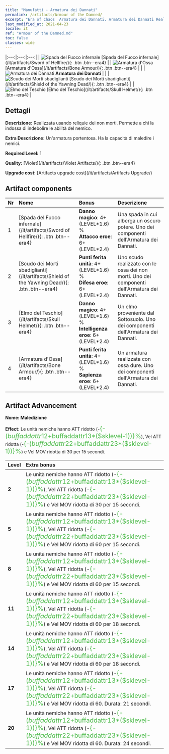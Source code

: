 ```yaml
---
title: "Manufatti - Armatura dei Dannati"
permalink: /artifacts/Armour of the Damned/
excerpt: "Era of Chaos  Armatura dei Dannati. Armatura dei Dannati Realizzata usando reliquie dei non morti. Permette a chi la indossa di indebolire le abilità del nemico."
last_modified_at: 2021-04-23
locale: it
ref: "Armour of the Damned.md"
toc: false
classes: wide
---
```


  |:---:|:---:|:---:| 
  | ![Spada del Fuoco infernale](/images/t/artifact_40301.png) [Spada del Fuoco infernale](/it/artifacts/Sword of Hellfire/){: .btn .btn--era4} |   | ![Armatura d'Ossa](/images/t/artifact_40301.png) [Armatura d'Ossa](/it/artifacts/Bone Armour/){: .btn .btn--era4} | 
  |   | ![Armatura dei Dannati](/images/t/icon_artifact_30.png) **Armatura dei Dannati** |  | 
  | ![Scudo dei Morti sbadiglianti](/images/t/artifact_40301.png) [Scudo dei Morti sbadiglianti](/it/artifacts/Shield of the Yawning Dead/){: .btn .btn--era4} |   | ![Elmo del Teschio](/images/t/artifact_40301.png) [Elmo del Teschio](/it/artifacts/Skull Helmet/){: .btn .btn--era4} | 


## Dettagli

 **Descrizione:** Realizzata usando reliquie dei non morti. Permette a chi la indossa di indebolire le abilità del nemico.

 **Extra Descrizione:** Un'armatura portentosa. Ha la capacità di maledire i nemici.

 **Required Level:** 1

 **Quality:** [Violet](/it/artifacts/Violet Artifacts/){: .btn .btn--era4}

 **Upgrade cost:** [Artifacts upgrade cost](/it/artifacts/Artifacts Upgrade/)



## Artifact components

  | Nr |    Nome    |   Bonus | Descrizione | 
  |:---|:-----------|:--------|:------------| 
  | 1 | [Spada del Fuoco infernale](/it/artifacts/Sword of Hellfire/){: .btn .btn--era4} | **Danno magico**: 4+(LEVEL\*1.6) %<br/>**Attacco eroe**: 6+(LEVEL\*2.4) | Una spada in cui alberga un oscuro potere. Uno dei componenti dell'Armatura dei Dannati. | 
  | 2 | [Scudo dei Morti sbadiglianti](/it/artifacts/Shield of the Yawning Dead/){: .btn .btn--era4} | **Punti ferita unità**: 4+(LEVEL\*1.6) %<br/>**Difesa eroe**: 6+(LEVEL\*2.4) | Uno scudo realizzato con le ossa dei non morti. Uno dei componenti dell'Armatura dei Dannati. | 
  | 3 | [Elmo del Teschio](/it/artifacts/Skull Helmet/){: .btn .btn--era4} | **Danno magico**: 4+(LEVEL\*1.6) %<br/>**Intelligenza eroe**: 6+(LEVEL\*2.4) | Un elmo proveniente dal Sottosuolo. Uno dei componenti dell'Armatura dei Dannati. | 
  | 4 | [Armatura d'Ossa](/it/artifacts/Bone Armour/){: .btn .btn--era4} | **Punti ferita unità**: 4+(LEVEL\*1.6) %<br/>**Sapienza eroe**: 6+(LEVEL\*2.4) | Un armatura realizzata con ossa dure. Uno dei componenti dell'Armatura dei Dannati. | 


## Artifact Advancement

 **Nome: Maledizione**

 **Effect:** Le unità nemiche hanno ATT ridotto (-<span style="color: #48b946;font-size:20px">{-($buffaddattr12+$buffaddattr13*($sklevel-1))}%</span>), Vel ATT ridotta (-<span style="color: #48b946;font-size:20px">{-($buffaddattr22+$buffaddattr23*($sklevel-1))}%</span>) e Vel MOV ridotta di 30 per 15 secondi.

  |  Level  |    Extra bonus  | 
  |:--------|:----------------| 
  | **2** | Le unità nemiche hanno ATT ridotto (-<span style="color: #48b946;font-size:20px">{-($buffaddattr12+$buffaddattr13*($sklevel-1))}%</span>), Vel ATT ridotta (-<span style="color: #48b946;font-size:20px">{-($buffaddattr22+$buffaddattr23*($sklevel-1))}%</span>) e Vel MOV ridotta di 30 per 15 secondi. | 
  | **5** | Le unità nemiche hanno ATT ridotto (-<span style="color: #48b946;font-size:20px">{-($buffaddattr12+$buffaddattr13*($sklevel-1))}%</span>), Vel ATT ridotta (-<span style="color: #48b946;font-size:20px">{-($buffaddattr22+$buffaddattr23*($sklevel-1))}%</span>) e Vel MOV ridotta di 60 per 15 secondi. | 
  | **8** | Le unità nemiche hanno ATT ridotto (-<span style="color: #48b946;font-size:20px">{-($buffaddattr12+$buffaddattr13*($sklevel-1))}%</span>), Vel ATT ridotta (-<span style="color: #48b946;font-size:20px">{-($buffaddattr22+$buffaddattr23*($sklevel-1))}%</span>) e Vel MOV ridotta di 60 per 15 secondi. | 
  | **11** | Le unità nemiche hanno ATT ridotto (-<span style="color: #48b946;font-size:20px">{-($buffaddattr12+$buffaddattr13*($sklevel-1))}%</span>), Vel ATT ridotta (-<span style="color: #48b946;font-size:20px">{-($buffaddattr22+$buffaddattr23*($sklevel-1))}%</span>) e Vel MOV ridotta di 60 per 18 secondi. | 
  | **14** | Le unità nemiche hanno ATT ridotto (-<span style="color: #48b946;font-size:20px">{-($buffaddattr12+$buffaddattr13*($sklevel-1))}%</span>), Vel ATT ridotta (-<span style="color: #48b946;font-size:20px">{-($buffaddattr22+$buffaddattr23*($sklevel-1))}%</span>) e Vel MOV ridotta di 60 per 18 secondi. | 
  | **17** | Le unità nemiche hanno ATT ridotto (-<span style="color: #48b946;font-size:20px">{-($buffaddattr12+$buffaddattr13*($sklevel-1))}%</span>), Vel ATT ridotta (-<span style="color: #48b946;font-size:20px">{-($buffaddattr22+$buffaddattr23*($sklevel-1))}%</span>) e Vel MOV ridotta di 60. Durata: 21 secondi. | 
  | **20** | Le unità nemiche hanno ATT ridotto (-<span style="color: #48b946;font-size:20px">{-($buffaddattr12+$buffaddattr13*($sklevel-1))}%</span>), Vel ATT ridotta (-<span style="color: #48b946;font-size:20px">{-($buffaddattr22+$buffaddattr23*($sklevel-1))}%</span>) e Vel MOV ridotta di 60. Durata: 24 secondi. | 
